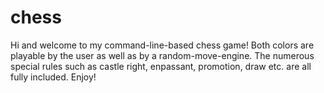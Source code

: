 # chess
Hi
and welcome to my command-line-based chess game!
Both colors are playable by the user as well as by a random-move-engine.
The numerous special rules such as castle right, enpassant, promotion, draw etc. are all fully included.
Enjoy!

